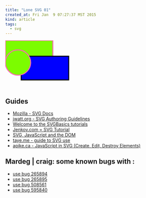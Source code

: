 ```yaml
---
title: "Lone SVG 01"
created_at: Fri Jan  9 07:27:37 MST 2015
kind: article
tags:
  - svg
---
```


<div id="svg-holder-div">
<svg version="1.1"
     baseProfile="full"
     xmlns="http://www.w3.org/2000/svg"
     xmlns:xlink="http://www.w3.org/1999/xlink"
     xmlns:ev="http://www.w3.org/2001/xml-events"
     id="top-svg">

<g id="g1">
<use id="use1" xlink:href="#rect1" style="stroke-width:3px; fill:LawnGreen; stroke:HotPink"/>
<use id="use2" xlink:href="#rect1" transform="translate(50,50)" style="stroke-width:3px; fill:Blue; stroke:Black"/>
<use id="use4" xlink:href="#circle2" transform="translate(0,30)" style="stroke-width:3px; fill:LawnGreen; stroke:HotPink"/>
</g>

<defs id="svgdefs">
  <rect id="rect1" x="0" y="0" width="150" height="75" />
  <circle id="circle2" cx="40" cy="40" r="40" />
</defs>

</svg>
</div>

## Guides

* [Mozilla - SVG Docs](https://developer.mozilla.org/en-US/docs/Web/SVG)
* [jwatt.org - SVG Authoring Guidelines](https://jwatt.org/svg/authoring/)
* [Welcome to the SVGBasics tutorials](http://www.svgbasics.com/index.html)
* [Jenkov.com = SVG Tutorial](http://tutorials.jenkov.com/svg/index.html)
* [SVG, JavaScript and the DOM](http://www.i-programmer.info/programming/graphics-and-imaging/3254-svg-javascript-and-the-dom.html)
* [taye.me - guide to SVG use](http://taye.me/blog/svg/a-guide-to-svg-use-elements/)
* [apike.ca - JavaScript in SVG (Create, Edit, Destroy Elements)](http://apike.ca/prog_svg_js_create.html)

## Mardeg | craig: some known bugs with <use>: 

* [use bug 265894](https://bugzilla.mozilla.org/show_bug.cgi?id=265894) 
* [use bug 265895](https://bugzilla.mozilla.org/show_bug.cgi?id=265895)
* [use bug 508561](https://bugzilla.mozilla.org/show_bug.cgi?id=508561)
* [use bug 595840](https://bugzilla.mozilla.org/show_bug.cgi?id=595840)

<script type="text/javascript">
$(function() {
  var svgele = null;
  svgele = document.createElementNS("http://www.w3.org/2000/svg", "circle");
  svgele.setAttribute("id", "circle1");
  svgele.cx.baseVal.value = 40;
  svgele.cy.baseVal.value = 40;
  svgele.r.baseVal.value = 40;
  document.getElementById('svgdefs').appendChild(svgele);

  svgele = document.createElementNS("http://www.w3.org/2000/svg", "use");
  svgele.setAttribute("id", "use3");
  svgele.setAttributeNS("http://www.w3.org/1999/xlink","href", "#circle1");
  svgele.style['stroke-width'] = "3px";
  svgele.style.fill = "White";
  svgele.style.stroke = "Black";
  document.getElementById('g1').appendChild(svgele);
});
</script>

